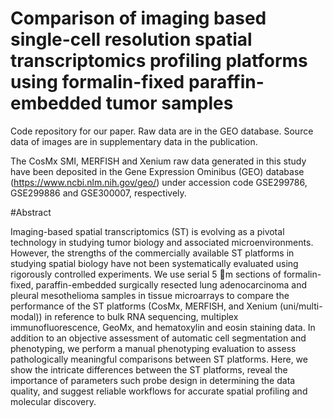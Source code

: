 # Comparison of imaging based single-cell resolution spatial transcriptomics profiling platforms using formalin-fixed paraffin-embedded tumor samples

Code repository for our paper. Raw data are in the GEO database. Source data of images are in supplementary data in the publication.

The CosMx SMI, MERFISH and Xenium raw data generated in this study have been deposited in the Gene Expression Ominibus (GEO) database (https://www.ncbi.nlm.nih.gov/geo/) under accession code GSE299786, GSE299886 and GSE300007, respectively.

#Abstract

Imaging-based spatial transcriptomics (ST) is evolving as a pivotal technology in studying tumor biology and associated microenvironments. However, the strengths of the commercially available ST platforms in studying spatial biology have not been systematically evaluated using rigorously controlled experiments. We use serial 5 m sections of formalin-fixed, paraffin-embedded surgically resected lung adenocarcinoma and pleural mesothelioma samples in tissue microarrays to compare the performance of the ST platforms (CosMx, MERFISH, and Xenium (uni/multi-modal)) in reference to bulk RNA sequencing, multiplex immunofluorescence, GeoMx, and hematoxylin and eosin staining data. In addition to an objective assessment of automatic cell segmentation and phenotyping, we perform a manual phenotyping evaluation to assess pathologically meaningful comparisons between ST platforms. Here, we show the intricate differences between the ST platforms, reveal the importance of parameters such probe design in determining the data quality, and suggest reliable workflows for accurate spatial profiling and molecular discovery.
